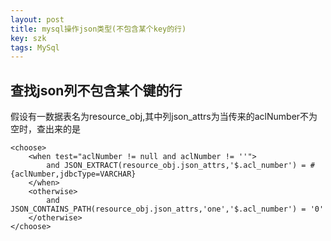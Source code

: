 ```yaml
---
layout: post
title: mysql操作json类型(不包含某个key的行)
key: szk
tags: MySql
---
```


## 查找json列不包含某个键的行

假设有一数据表名为resource_obj,其中列json_attrs为当传来的aclNumber不为空时，查出来的是

```
<choose>
	<when test="aclNumber != null and aclNumber != ''">
		and JSON_EXTRACT(resource_obj.json_attrs,'$.acl_number') = #{aclNumber,jdbcType=VARCHAR}
	</when>
	<otherwise>
		and JSON_CONTAINS_PATH(resource_obj.json_attrs,'one','$.acl_number') = '0'
	</otherwise>
</choose>

```

